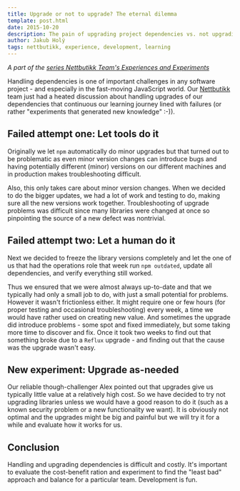 ```yaml
---
title: Upgrade or not to upgrade? The eternal dilemma
template: post.html
date: 2015-10-20
description: The pain of upgrading project dependencies vs. not upgrading
author: Jakub Holý
tags: nettbutikk, experience, development, learning
---
```


*A part of the [series Nettbutikk Team's Experiences and Experiments](/tech-blog/tags/nettbutikk)*

Handling dependencies is one of important challenges in any software project -
and especially in the fast-moving JavaScript world. Our
[Nettbutikk](nettbutikk.netcom.no) team just had a heated discussion about
handling upgrades of our dependencies that continuous our learning journey lined
with failures (or rather "experiments that generated new knowledge" :-)).

## Failed attempt one: Let tools do it

Originally we let `npm` automatically
do minor upgrades but that turned out to be problematic as even minor version
changes can introduce bugs and having potentially different (minor) versions on
our different machines and in production makes troubleshooting difficult.

Also, this only takes care about minor version changes. When we decided to do
the bigger updates, we had a lot of work and testing to do, making sure all the
new versions work together. Troubleshooting of upgrade problems was difficult
since many libraries were changed at once so pinpointing the source of a new
defect was nontrivial.

## Failed attempt two: Let a human do it

Next we decided to freeze the library versions completely and let the one of us
that had the operations role that week run `npm outdated`, update all
dependencies, and verify everything still worked.

Thus we ensured that we were almost always up-to-date and that we typically had
only a small job to do, with just a small potential for problems. However it
wasn't frictionless either. It might require one or few hours (for proper
testing and occasional troubleshooting) every week, a time we would have rather
used on creating new value. And sometimes the upgrade did introduce problems -
some spot and fixed immediately, but some taking more time to discover and fix.
Once it took two weeks to find out that something broke due to a `Reflux` upgrade -
and finding out that the cause was the upgrade wasn't easy.

## New experiment: Upgrade as-needed

Our reliable though-challenger Alex pointed out that upgrades give us typically
little value at a relatively high cost. So we have decided to try not upgrading
libraries unless we would have a good reason to do it (such as a known security
problem or a new functionality we want). It is obviously not optimal and the
upgrades might be big and painful but we will try it for a while and evaluate
how it works for us.

## Conclusion

Handling and upgrading dependencies is difficult and costly. It's important to
evaluate the cost-benefit ration and experiment to find the "least bad" approach and
balance for a particular team. Development is fun.
